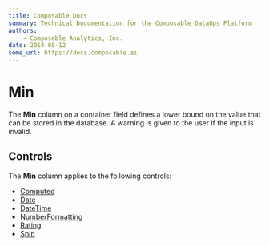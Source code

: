 ```yaml
---
title: Composable Docs
summary: Technical Documentation for the Composable DataOps Platform
authors:
    - Composable Analytics, Inc.
date: 2014-08-12
some_url: https://docs.composable.ai
---
```


# Min

The **Min** column on a container field defines a lower bound on the value that can be stored in the database. A warning is given to the user if the input is invalid.  

## Controls

The **Min** column applies to the following controls:

- [Computed](../05.Control-Details/Computed.md)
- [Date](../05.Control-Details/Date.md)
- [DateTime](../05.Control-Details/DateTime.md)
- [NumberFormatting](../05.Control-Details/NumberFormatting.md)
- [Rating](../05.Control-Details/Rating.md)
- [Spin](../05.Control-Details/Spin.md)

